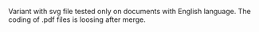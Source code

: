 Variant with svg file tested only on documents with English language.
The coding of .pdf files is loosing after merge.

